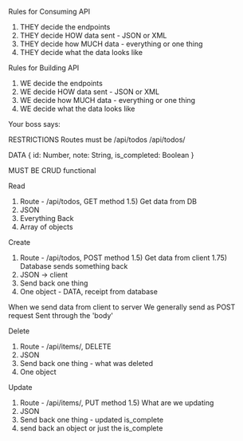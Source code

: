 Rules for Consuming API
1) THEY decide the endpoints 
2) THEY decide HOW data sent - JSON or XML
3) THEY decide how MUCH data - everything or one thing
4) THEY decide what the data looks like

Rules for Building API
1) WE decide the endpoints
2) WE decide HOW data sent - JSON or XML
3) WE decide how MUCH data - everything or one thing
4) WE decide what the data looks like 

Your boss says:

RESTRICTIONS
Routes must be
/api/todos
/api/todos/<unique identifier>

DATA
{
    id: Number,
    note: String,
    is_completed: Boolean
}

MUST BE CRUD functional

Read
1) Route - /api/todos, GET method
1.5) Get data from DB
2) JSON
3) Everything Back
4) Array of objects

Create
1) Route - /api/todos, POST method
1.5) Get data from client
1.75) Database sends something back
2) JSON -> client
3) Send back one thing
4) One object - DATA, receipt from database

When we send data from client to server
We generally send as POST request
Sent through the 'body'

Delete
1) Route - /api/items/<unique>, DELETE
2) JSON
3) Send back one thing - what was deleted
4) One object

Update
1) Route - /api/items/<unique>, PUT method
1.5) What are we updating
2) JSON
3) Send back one thing - updated is_complete
4) send back an object or just the is_complete